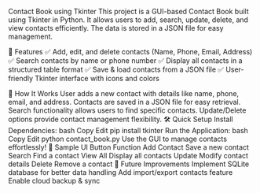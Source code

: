 Contact Book using Tkinter
This project is a GUI-based Contact Book built using Tkinter in Python. It allows users to add, search, update, delete, and view contacts efficiently. The data is stored in a JSON file for easy management.

📌 Features
✅ Add, edit, and delete contacts (Name, Phone, Email, Address)
✅ Search contacts by name or phone number
✅ Display all contacts in a structured table format
✅ Save & load contacts from a JSON file
✅ User-friendly Tkinter interface with icons and colors

🚀 How It Works
User adds a new contact with details like name, phone, email, and address.
Contacts are saved in a JSON file for easy retrieval.
Search functionality allows users to find specific contacts.
Update/Delete options provide contact management flexibility.
🛠️ Quick Setup
Install Dependencies:
bash
Copy
Edit
pip install tkinter
Run the Application:
bash
Copy
Edit
python contact_book.py
Use the GUI to manage contacts effortlessly!
📄 Sample UI
Button	Function
Add Contact	Save a new contact
Search	Find a contact
View All	Display all contacts
Update	Modify contact details
Delete	Remove a contact
🤖 Future Improvements
Implement SQLite database for better data handling
Add import/export contacts feature
Enable cloud backup & sync
